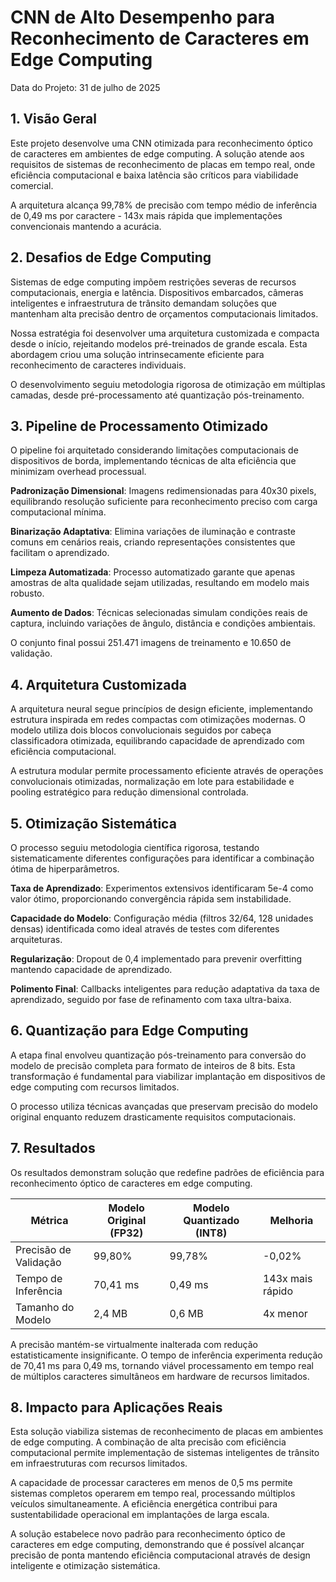 # CNN de Alto Desempenho para Reconhecimento de Caracteres em Edge Computing
Data do Projeto: 31 de julho de 2025

## 1. Visão Geral
Este projeto desenvolve uma CNN otimizada para reconhecimento óptico de caracteres em ambientes de edge computing. A solução atende aos requisitos de sistemas de reconhecimento de placas em tempo real, onde eficiência computacional e baixa latência são críticos para viabilidade comercial.

A arquitetura alcança 99,78% de precisão com tempo médio de inferência de 0,49 ms por caractere - 143x mais rápida que implementações convencionais mantendo a acurácia.

## 2. Desafios de Edge Computing
Sistemas de edge computing impõem restrições severas de recursos computacionais, energia e latência. Dispositivos embarcados, câmeras inteligentes e infraestrutura de trânsito demandam soluções que mantenham alta precisão dentro de orçamentos computacionais limitados.

Nossa estratégia foi desenvolver uma arquitetura customizada e compacta desde o início, rejeitando modelos pré-treinados de grande escala. Esta abordagem criou uma solução intrinsecamente eficiente para reconhecimento de caracteres individuais.

O desenvolvimento seguiu metodologia rigorosa de otimização em múltiplas camadas, desde pré-processamento até quantização pós-treinamento.

## 3. Pipeline de Processamento Otimizado
O pipeline foi arquitetado considerando limitações computacionais de dispositivos de borda, implementando técnicas de alta eficiência que minimizam overhead processual.

**Padronização Dimensional**: Imagens redimensionadas para 40x30 pixels, equilibrando resolução suficiente para reconhecimento preciso com carga computacional mínima.

**Binarização Adaptativa**: Elimina variações de iluminação e contraste comuns em cenários reais, criando representações consistentes que facilitam o aprendizado.

**Limpeza Automatizada**: Processo automatizado garante que apenas amostras de alta qualidade sejam utilizadas, resultando em modelo mais robusto.

**Aumento de Dados**: Técnicas selecionadas simulam condições reais de captura, incluindo variações de ângulo, distância e condições ambientais.

O conjunto final possui 251.471 imagens de treinamento e 10.650 de validação.

## 4. Arquitetura Customizada
A arquitetura neural segue princípios de design eficiente, implementando estrutura inspirada em redes compactas com otimizações modernas. O modelo utiliza dois blocos convolucionais seguidos por cabeça classificadora otimizada, equilibrando capacidade de aprendizado com eficiência computacional.

A estrutura modular permite processamento eficiente através de operações convolucionais otimizadas, normalização em lote para estabilidade e pooling estratégico para redução dimensional controlada.

## 5. Otimização Sistemática
O processo seguiu metodologia científica rigorosa, testando sistematicamente diferentes configurações para identificar a combinação ótima de hiperparâmetros.

**Taxa de Aprendizado**: Experimentos extensivos identificaram 5e-4 como valor ótimo, proporcionando convergência rápida sem instabilidade.

**Capacidade do Modelo**: Configuração média (filtros 32/64, 128 unidades densas) identificada como ideal através de testes com diferentes arquiteturas.

**Regularização**: Dropout de 0,4 implementado para prevenir overfitting mantendo capacidade de aprendizado.

**Polimento Final**: Callbacks inteligentes para redução adaptativa da taxa de aprendizado, seguido por fase de refinamento com taxa ultra-baixa.

## 6. Quantização para Edge Computing
A etapa final envolveu quantização pós-treinamento para conversão do modelo de precisão completa para formato de inteiros de 8 bits. Esta transformação é fundamental para viabilizar implantação em dispositivos de edge computing com recursos limitados.

O processo utiliza técnicas avançadas que preservam precisão do modelo original enquanto reduzem drasticamente requisitos computacionais.

## 7. Resultados
Os resultados demonstram solução que redefine padrões de eficiência para reconhecimento óptico de caracteres em edge computing.

| Métrica | Modelo Original (FP32) | Modelo Quantizado (INT8) | Melhoria |
|---------|------------------------|--------------------------|----------|
| Precisão de Validação | 99,80% | 99,78% | -0,02% |
| Tempo de Inferência | 70,41 ms | 0,49 ms | 143x mais rápido |
| Tamanho do Modelo | 2,4 MB | 0,6 MB | 4x menor |

A precisão mantém-se virtualmente inalterada com redução estatisticamente insignificante. O tempo de inferência experimenta redução de 70,41 ms para 0,49 ms, tornando viável processamento em tempo real de múltiplos caracteres simultâneos em hardware de recursos limitados.

## 8. Impacto para Aplicações Reais
Esta solução viabiliza sistemas de reconhecimento de placas em ambientes de edge computing. A combinação de alta precisão com eficiência computacional permite implementação de sistemas inteligentes de trânsito em infraestruturas com recursos limitados.

A capacidade de processar caracteres em menos de 0,5 ms permite sistemas completos operarem em tempo real, processando múltiplos veículos simultaneamente. A eficiência energética contribui para sustentabilidade operacional em implantações de larga escala.

A solução estabelece novo padrão para reconhecimento óptico de caracteres em edge computing, demonstrando que é possível alcançar precisão de ponta mantendo eficiência computacional através de design inteligente e otimização sistemática.